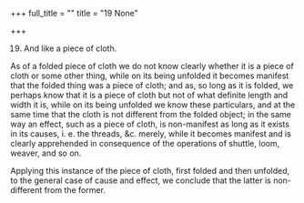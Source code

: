 +++
full_title = ""
title = "19 None"

+++


19. And like a piece of cloth.

As of a folded piece of cloth we do not know clearly whether it is a piece of cloth or some other thing, while on its being unfolded it becomes manifest that the folded thing was a piece of cloth; and as, so long as it is folded, we perhaps know that it is a piece of cloth but not of what definite length and width it is, while on its being unfolded we know these particulars, and at the same time that the cloth is not different from the folded object; in the same way an effect, such as a piece of cloth, is non-manifest as long as it exists in its causes, i. e. the threads, &c. merely, while it becomes manifest and is clearly apprehended in consequence of the operations of shuttle, loom, weaver, and so on.

Applying this instance of the piece of cloth, first folded and then unfolded, to the general case of cause and effect, we conclude that the latter is non-different from the former.

